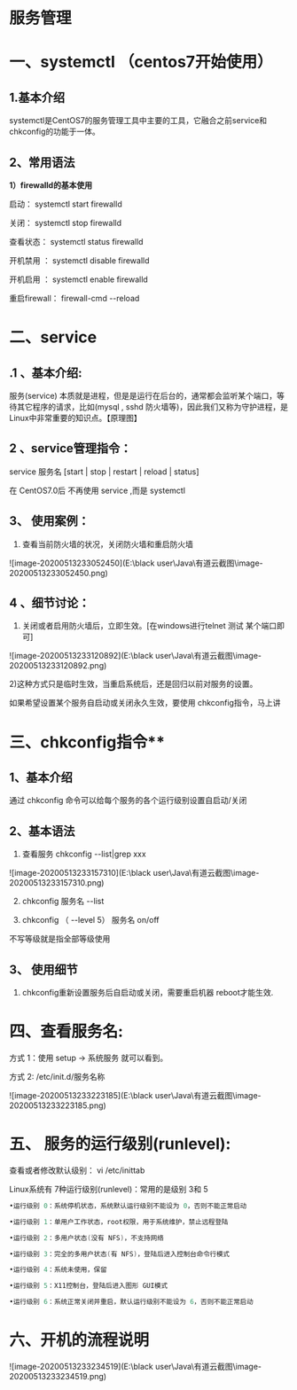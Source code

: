 # **服务管理**

# **一、systemctl （centos7开始使用）**

## **1.基本介绍**

systemctl是CentOS7的服务管理工具中主要的工具，它融合之前service和chkconfig的功能于一体。

## **2、常用语法**

**1）firewalld的基本使用**

启动： systemctl start firewalld

关闭： systemctl stop firewalld

查看状态： systemctl status firewalld 

开机禁用 ： systemctl disable firewalld

开机启用 ： systemctl enable firewalld

重启firewall： firewall-cmd --reload



# 二、service

## **.1 、基本介绍:**

 

服务(service) 本质就是进程，但是是运行在后台的，通常都会监听某个端口，等待其它程序的请求，比如(mysql , sshd 防火墙等)，因此我们又称为守护进程，是 Linux中非常重要的知识点。【原理图】

## 2 、service管理指令：

 

service 服务名 [start | stop | restart | reload | status]

 

在 CentOS7.0后 不再使用 service ,而是 systemctl

 

## 3、 使用案例：

 

1) 查看当前防火墙的状况，关闭防火墙和重启防火墙

![image-20200513233052450](E:\black user\Java\有道云截图\image-20200513233052450.png)



## 4 、细节讨论：

 

1) 关闭或者启用防火墙后，立即生效。[在windows进行telnet 测试 某个端口即可]

![image-20200513233120892](E:\black user\Java\有道云截图\image-20200513233120892.png)

2)这种方式只是临时生效，当重启系统后，还是回归以前对服务的设置。

如果希望设置某个服务自启动或关闭永久生效，要使用 chkconfig指令，马上讲



# 三、chkconfig指令**

 

## 1、基本介绍

 

通过 chkconfig 命令可以给每个服务的各个运行级别设置自启动/关闭

 

## 2、基本语法

1) 查看服务          chkconfig  --list|grep xxx

![image-20200513233157310](E:\black user\Java\有道云截图\image-20200513233157310.png)



2) chkconfig 服务名      --list

3) chkconfig     （ --level 5）    服务名    on/off

不写等级就是指全部等级使用



## 3、 使用细节

1) chkconfig重新设置服务后自启动或关闭，需要重启机器 reboot才能生效.





# **四、查看服务名:**

 

方式 1：使用 setup -> 系统服务 就可以看到。

方式 2: /etc/init.d/服务名称

![image-20200513233223185](E:\black user\Java\有道云截图\image-20200513233223185.png)



# 五、 服务的运行级别(runlevel):

 

查看或者修改默认级别： vi /etc/inittab 

Linux系统有 7种运行级别(runlevel)：常用的是级别 3和 5

```java
•运行级别 0：系统停机状态，系统默认运行级别不能设为 0，否则不能正常启动

•运行级别 1：单用户工作状态，root权限，用于系统维护，禁止远程登陆

•运行级别 2：多用户状态(没有 NFS)，不支持网络

•运行级别 3：完全的多用户状态(有 NFS)，登陆后进入控制台命令行模式

•运行级别 4：系统未使用，保留

•运行级别 5：X11控制台，登陆后进入图形 GUI模式

•运行级别 6：系统正常关闭并重启，默认运行级别不能设为 6，否则不能正常启动
```



# 六、开机的流程说明

![image-20200513233234519](E:\black user\Java\有道云截图\image-20200513233234519.png)